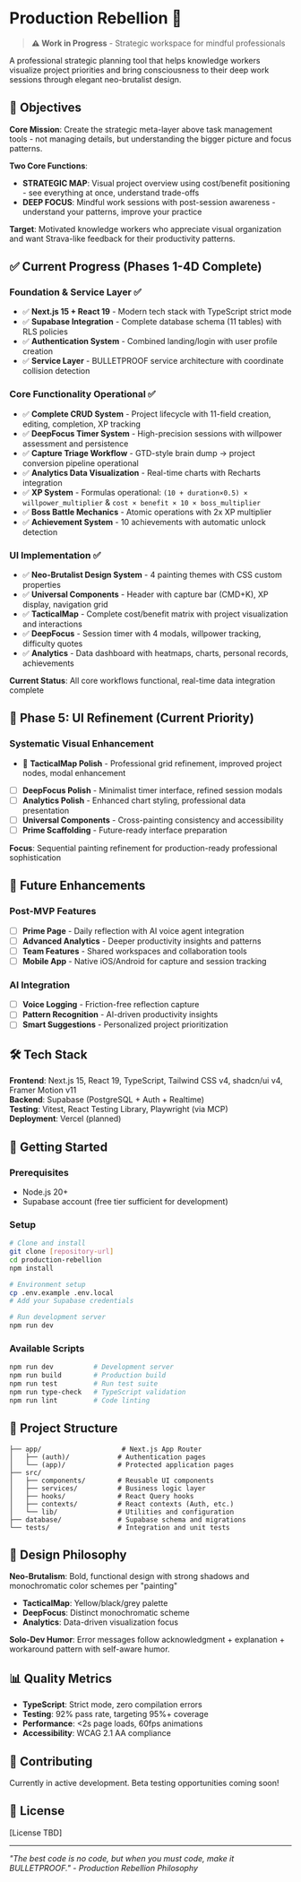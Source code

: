 # Production Rebellion 🚀

> **⚠️ Work in Progress** - Strategic workspace for mindful professionals

A professional strategic planning tool that helps knowledge workers visualize project priorities and bring consciousness to their deep work sessions through elegant neo-brutalist design.

## 🎯 Objectives

**Core Mission**: Create the strategic meta-layer above task management tools - not managing details, but understanding the bigger picture and focus patterns.

**Two Core Functions**:
- **STRATEGIC MAP**: Visual project overview using cost/benefit positioning - see everything at once, understand trade-offs
- **DEEP FOCUS**: Mindful work sessions with post-session awareness - understand your patterns, improve your practice

**Target**: Motivated knowledge workers who appreciate visual organization and want Strava-like feedback for their productivity patterns.

## ✅ Current Progress (Phases 1-4D Complete)

### Foundation & Service Layer ✅
- ✅ **Next.js 15 + React 19** - Modern tech stack with TypeScript strict mode
- ✅ **Supabase Integration** - Complete database schema (11 tables) with RLS policies  
- ✅ **Authentication System** - Combined landing/login with user profile creation
- ✅ **Service Layer** - BULLETPROOF service architecture with coordinate collision detection

### Core Functionality Operational ✅
- ✅ **Complete CRUD System** - Project lifecycle with 11-field creation, editing, completion, XP tracking
- ✅ **DeepFocus Timer System** - High-precision sessions with willpower assessment and persistence
- ✅ **Capture Triage Workflow** - GTD-style brain dump → project conversion pipeline operational
- ✅ **Analytics Data Visualization** - Real-time charts with Recharts integration
- ✅ **XP System** - Formulas operational: `(10 + duration×0.5) × willpower_multiplier` & `cost × benefit × 10 × boss_multiplier`
- ✅ **Boss Battle Mechanics** - Atomic operations with 2x XP multiplier
- ✅ **Achievement System** - 10 achievements with automatic unlock detection

### UI Implementation ✅
- ✅ **Neo-Brutalist Design System** - 4 painting themes with CSS custom properties
- ✅ **Universal Components** - Header with capture bar (CMD+K), XP display, navigation grid
- ✅ **TacticalMap** - Complete cost/benefit matrix with project visualization and interactions
- ✅ **DeepFocus** - Session timer with 4 modals, willpower tracking, difficulty quotes
- ✅ **Analytics** - Data dashboard with heatmaps, charts, personal records, achievements

**Current Status**: All core workflows functional, real-time data integration complete

## 🎨 Phase 5: UI Refinement (Current Priority)

### Systematic Visual Enhancement
- 🎯 **TacticalMap Polish** - Professional grid refinement, improved project nodes, modal enhancement
- [ ] **DeepFocus Polish** - Minimalist timer interface, refined session modals
- [ ] **Analytics Polish** - Enhanced chart styling, professional data presentation  
- [ ] **Universal Components** - Cross-painting consistency and accessibility
- [ ] **Prime Scaffolding** - Future-ready interface preparation

**Focus**: Sequential painting refinement for production-ready professional sophistication

## 🔮 Future Enhancements

### Post-MVP Features
- [ ] **Prime Page** - Daily reflection with AI voice agent integration
- [ ] **Advanced Analytics** - Deeper productivity insights and patterns
- [ ] **Team Features** - Shared workspaces and collaboration tools
- [ ] **Mobile App** - Native iOS/Android for capture and session tracking

### AI Integration
- [ ] **Voice Logging** - Friction-free reflection capture
- [ ] **Pattern Recognition** - AI-driven productivity insights
- [ ] **Smart Suggestions** - Personalized project prioritization

## 🛠 Tech Stack

**Frontend**: Next.js 15, React 19, TypeScript, Tailwind CSS v4, shadcn/ui v4, Framer Motion v11  
**Backend**: Supabase (PostgreSQL + Auth + Realtime)  
**Testing**: Vitest, React Testing Library, Playwright (via MCP)  
**Deployment**: Vercel (planned)

## 🚀 Getting Started

### Prerequisites
- Node.js 20+
- Supabase account (free tier sufficient for development)

### Setup
```bash
# Clone and install
git clone [repository-url]
cd production-rebellion
npm install

# Environment setup
cp .env.example .env.local
# Add your Supabase credentials

# Run development server
npm run dev
```

### Available Scripts
```bash
npm run dev          # Development server
npm run build        # Production build
npm run test         # Run test suite
npm run type-check   # TypeScript validation
npm run lint         # Code linting
```

## 📁 Project Structure

```
├── app/                    # Next.js App Router
│   ├── (auth)/            # Authentication pages
│   └── (app)/             # Protected application pages
├── src/
│   ├── components/        # Reusable UI components
│   ├── services/          # Business logic layer
│   ├── hooks/             # React Query hooks
│   ├── contexts/          # React contexts (Auth, etc.)
│   └── lib/               # Utilities and configuration
├── database/              # Supabase schema and migrations
└── tests/                 # Integration and unit tests
```

## 🎨 Design Philosophy

**Neo-Brutalism**: Bold, functional design with strong shadows and monochromatic color schemes per "painting"
- **TacticalMap**: Yellow/black/grey palette
- **DeepFocus**: Distinct monochromatic scheme  
- **Analytics**: Data-driven visualization focus

**Solo-Dev Humor**: Error messages follow acknowledgment + explanation + workaround pattern with self-aware humor.

## 📊 Quality Metrics

- **TypeScript**: Strict mode, zero compilation errors
- **Testing**: 92% pass rate, targeting 95%+ coverage
- **Performance**: <2s page loads, 60fps animations
- **Accessibility**: WCAG 2.1 AA compliance

## 🤝 Contributing

Currently in active development. Beta testing opportunities coming soon!

## 📄 License

[License TBD]

---

*"The best code is no code, but when you must code, make it BULLETPROOF." - Production Rebellion Philosophy*